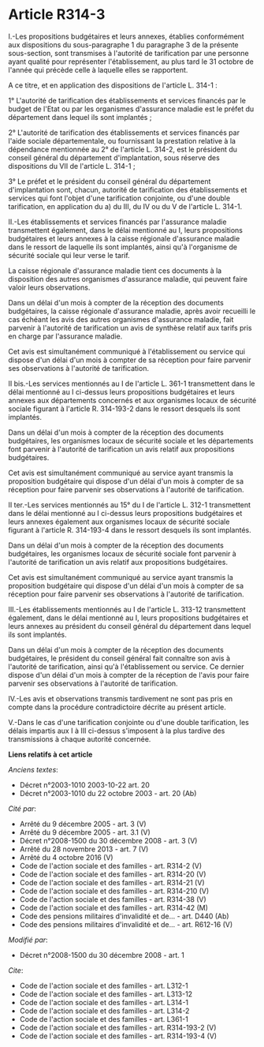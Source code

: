 # Article R314-3

I.-Les propositions budgétaires et leurs annexes, établies conformément aux dispositions du sous-paragraphe 1 du paragraphe 3
de la présente sous-section, sont transmises à l'autorité de tarification par une personne ayant qualité pour représenter
l'établissement, au plus tard le 31 octobre de l'année qui précède celle à laquelle elles se rapportent.

A ce titre, et en application des dispositions de l'article L. 314-1 : 

1° L'autorité de tarification des établissements et services financés par le budget de l'Etat ou par les organismes
d'assurance maladie est le préfet du département dans lequel ils sont implantés ; 

2° L'autorité de tarification des établissements et services financés par l'aide sociale départementale, ou fournissant la
prestation relative à la dépendance mentionnée au 2° de l'article L. 314-2, est le président du conseil général du
département d'implantation, sous réserve des dispositions du VII de l'article L. 314-1 ; 

3° Le préfet et le président du conseil général du département d'implantation sont, chacun, autorité de tarification des
établissements et services qui font l'objet d'une tarification conjointe, ou d'une double tarification, en application du a)
du III, du IV ou du V de l'article L. 314-1. 

II.-Les établissements et services financés par l'assurance maladie transmettent également, dans le délai mentionné au I,
leurs propositions budgétaires et leurs annexes à la caisse régionale d'assurance maladie dans le ressort de laquelle ils
sont implantés, ainsi qu'à l'organisme de sécurité sociale qui leur verse le tarif. 

La caisse régionale d'assurance maladie tient ces documents à la disposition des autres organismes d'assurance maladie, qui
peuvent faire valoir leurs observations. 

Dans un délai d'un mois à compter de la réception des documents budgétaires, la caisse régionale d'assurance maladie, après
avoir recueilli le cas échéant les avis des autres organismes d'assurance maladie, fait parvenir à l'autorité de tarification
un avis de synthèse relatif aux tarifs pris en charge par l'assurance maladie. 

Cet avis est simultanément communiqué à l'établissement ou service qui dispose d'un délai d'un mois à compter de sa réception
pour faire parvenir ses observations à l'autorité de tarification. 

II bis.-Les services mentionnés au I de l'article L. 361-1 transmettent dans le délai mentionné au I ci-dessus leurs
propositions budgétaires et leurs annexes aux départements concernés et aux organismes locaux de sécurité sociale figurant à
l'article R. 314-193-2 dans le ressort desquels ils sont implantés. 

Dans un délai d'un mois à compter de la réception des documents budgétaires, les organismes locaux de sécurité sociale et les
départements font parvenir à l'autorité de tarification un avis relatif aux propositions budgétaires. 

Cet avis est simultanément communiqué au service ayant transmis la proposition budgétaire qui dispose d'un délai d'un mois à
compter de sa réception pour faire parvenir ses observations à l'autorité de tarification. 

II ter.-Les services mentionnés au 15° du I de l'article L. 312-1 transmettent dans le délai mentionné au I ci-dessus leurs
propositions budgétaires et leurs annexes également aux organismes locaux de sécurité sociale figurant à l'article R.
314-193-4 dans le ressort desquels ils sont implantés. 

Dans un délai d'un mois à compter de la réception des documents budgétaires, les organismes locaux de sécurité sociale font
parvenir à l'autorité de tarification un avis relatif aux propositions budgétaires. 

Cet avis est simultanément communiqué au service ayant transmis la proposition budgétaire qui dispose d'un délai d'un mois à
compter de sa réception pour faire parvenir ses observations à l'autorité de tarification. 

III.-Les établissements mentionnés au I de l'article L. 313-12 transmettent également, dans le délai mentionné au I, leurs
propositions budgétaires et leurs annexes au président du conseil général du département dans lequel ils sont implantés. 

Dans un délai d'un mois à compter de la réception des documents budgétaires, le président du conseil général fait connaître
son avis à l'autorité de tarification, ainsi qu'à l'établissement ou service. Ce dernier dispose d'un délai d'un mois à
compter de la réception de l'avis pour faire parvenir ses observations à l'autorité de tarification. 

IV.-Les avis et observations transmis tardivement ne sont pas pris en compte dans la procédure contradictoire décrite au
présent article.

V.-Dans le cas d'une tarification conjointe ou d'une double tarification, les délais impartis aux I à III ci-dessus
s'imposent à la plus tardive des transmissions à chaque autorité concernée.

**Liens relatifs à cet article**

_Anciens textes_:

  - Décret n°2003-1010 2003-10-22 art. 20
  - Décret n°2003-1010 du 22 octobre 2003 - art. 20 (Ab)

_Cité par_:

  - Arrêté du 9 décembre 2005 - art. 3 (V)
  - Arrêté du 9 décembre 2005 - art. 3.1 (V)
  - Décret n°2008-1500 du 30 décembre 2008 - art. 3 (V)
  - Arrêté du 28 novembre 2013 - art. 7 (V)
  - Arrêté du 4 octobre 2016 (V)
  - Code de l'action sociale et des familles - art. R314-2 (V)
  - Code de l'action sociale et des familles - art. R314-20 (V)
  - Code de l'action sociale et des familles - art. R314-21 (V)
  - Code de l'action sociale et des familles - art. R314-210 (V)
  - Code de l'action sociale et des familles - art. R314-38 (V)
  - Code de l'action sociale et des familles - art. R314-42 (M)
  - Code des pensions militaires d'invalidité et de... - art. D440 (Ab)
  - Code des pensions militaires d'invalidité et de... - art. R612-16 (V)

_Modifié par_:

  - Décret n°2008-1500 du 30 décembre 2008 - art. 1

_Cite_:

  - Code de l'action sociale et des familles - art. L312-1
  - Code de l'action sociale et des familles - art. L313-12
  - Code de l'action sociale et des familles - art. L314-1
  - Code de l'action sociale et des familles - art. L314-2
  - Code de l'action sociale et des familles - art. L361-1
  - Code de l'action sociale et des familles - art. R314-193-2 (V)
  - Code de l'action sociale et des familles - art. R314-193-4 (V)
